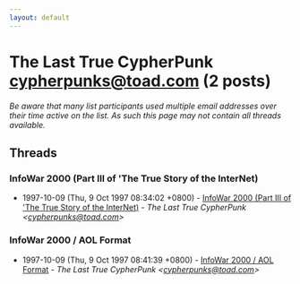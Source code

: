 ```yaml
---
layout: default
---
```


# The Last True CypherPunk <cypherpunks@toad.com> (2 posts)

_Be aware that many list participants used multiple email addresses over their time active on the list. As such this page may not contain all threads available._

## Threads

### InfoWar 2000 (Part III of 'The True Story of the InterNet)
+ 1997-10-09 (Thu, 9 Oct 1997 08:34:02 +0800) - [InfoWar 2000 (Part III of 'The True Story of the InterNet)](/archive/1997/10/e60dd487cb9e2b22d1de7138607fb17cbc86400331c77960a9d74b59bc012c8a) - _The Last True CypherPunk \<cypherpunks@toad.com\>_

### InfoWar 2000 / AOL Format
+ 1997-10-09 (Thu, 9 Oct 1997 08:41:39 +0800) - [InfoWar 2000 / AOL Format](/archive/1997/10/23e66974ffb0153ce01c8765d8a93cd356679cc0cee9824eaffd44e5597a63ce) - _The Last True CypherPunk \<cypherpunks@toad.com\>_

